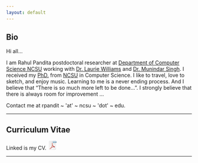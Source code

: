 ```yaml
---
layout: default
---
```


Bio
----

Hi all…

I am Rahul Pandita postdoctoral researcher at [Department of Computer Science NCSU](http://www.csc.ncsu.edu/) working with [Dr. Laurie Williams](http://collaboration.csc.ncsu.edu/laurie/) and [Dr. Munindar Singh](http://www.csc.ncsu.edu/faculty/mpsingh/).
I received my [PhD.](./files/diploma.pdf) from [NCSU](http://www.csc.ncsu.edu/) in Computer Science.
I like to travel, love to sketch, and enjoy music. Learning to me is a never ending process.
And I believe that “There is so much more left to be done...”. 
I strongly believe that there is always room for improvement ...

Contact me at rpandit ~ 'at' ~ ncsu ~ 'dot' ~ edu.

<hr>

Curriculum Vitae <a name="cv" class="anchor" href="#cv"><span class="octicon octicon-link"></span></a>
----

Linked is my CV. [<img src="./img/pdf.png" title="CV" width="25" height="25" border="0">](./files/rahulpandita.pdf)

<hr>
